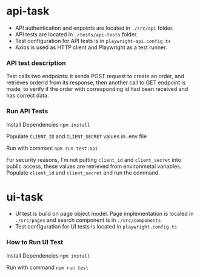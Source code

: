 # api-task

 - API authentication and enpoints are located in `./src/api` folder. 
 - API tests are located in `./tests/api-tests` folder. 
 - Test configuration for API tests is in `playwright-api.config.ts` 
 - Axios is used as HTTP client and Playwright as a test runner.

### API test description 
Test calls two endpoints: it sends POST request to create an order, and retrieves orderId from its response, then another call to GET endpoint is made, to verify if the order with corresponding id had been received and has correct data.

### Run API Tests 

Install Dependencies `npm install`

Populate `CLIENT_ID` and `CLIENT_SECRET` values in .env file

Run with commant 
`npm run test:api`

For security reasons, I'm not putting `client_id` and `client_secret` into public access, these values are retrieved from environmetal variables. Populate `client_id` and `client_secret` and run the command.


# ui-task

- UI test is build on page object model. Page implementation is localed in `./src/pages` and search component is in `./src/components`
- Test configuration for UI tests is located in `playwright.config.ts`

### How to Run UI Test

Install Dependencies `npm install`

Run with command `npm run test`
